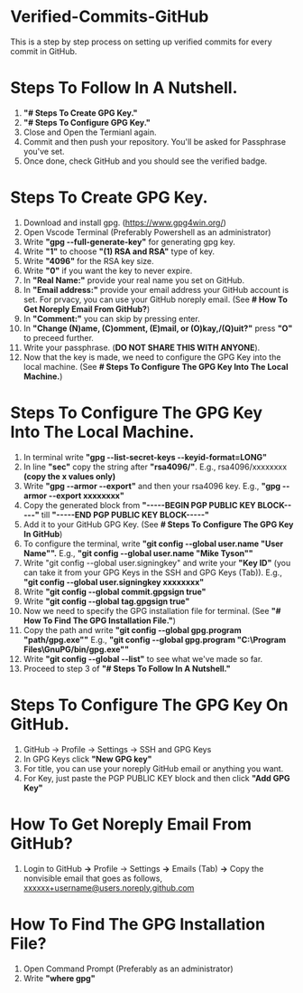 # Verified-Commits-GitHub
This is a step by step process on setting up verified commits for every commit in GitHub.

# Steps To Follow In A Nutshell.
1. **"# Steps To Create GPG Key."**
2. **"# Steps To Configure GPG Key."**
3. Close and Open the Termianl again.
4. Commit and then push your repository. You'll be asked for Passphrase you've set.
5. Once done, check GitHub and you should see the verified badge.


# Steps To Create GPG Key.
1. Download and install gpg. (https://www.gpg4win.org/)
2. Open Vscode Terminal (Preferably Powershell as an administrator)
3. Write **"gpg --full-generate-key"** for generating gpg key.
4. Write **"1"** to choose **"(1) RSA and RSA"** type of key.
5. Write **"4096"** for the RSA key size.
6. Write **"0"** if you want the key to never expire.
7. In **"Real Name:"** provide your real name you set on GitHub.
8. In **"Email address:"** provide your email address your GitHub account is set. For prvacy, you can use your GitHub noreply email. (See **# How To Get Noreply Email From GitHub?**)
9. In **"Comment:"** you can skip by pressing enter.
10. In **"Change (N)ame, (C)omment, (E)mail, or (O)kay,/(Q)uit?"** press **"O"** to preceed further.
11. Write your passphrase. (**DO NOT SHARE THIS WITH ANYONE**).
12. Now that the key is made, we need to configure the GPG Key into the local machine. (See **# Steps To Configure The GPG Key Into The Local Machine.**)


# Steps To Configure The GPG Key Into The Local Machine.
1. In terminal write **"gpg --list-secret-keys --keyid-format=LONG"**
2. In line **"sec"** copy the string after **"rsa4096/"**. E.g., rsa4096/xxxxxxxx **(copy the x values only)**
3. Write **"gpg --armor --export"** and then your rsa4096 key. E.g., **"gpg --armor --export xxxxxxxx"**
4. Copy the generated block from **"-----BEGIN PGP PUBLIC KEY BLOCK-----"** till **"-----END PGP PUBLIC KEY BLOCK-----"**
5. Add it to your GitHub GPG Key. (See **# Steps To Configure The GPG Key In GitHub**)
6. To configure the terminal, write **"git config --global user.name "User Name"".** E.g., **"git config --global user.name "Mike Tyson""**
7. Write "git config --global user.signingkey" and write your **"Key ID"** (you can take it from your GPG Keys in the SSH and GPG Keys (Tab)). E.g., **"git config --global user.signingkey xxxxxxxx"**
8. Write **"git config --global commit.gpgsign true"**
9. Write **"git config --global tag.gpgsign true"**
10. Now we need to specify the GPG installation file for terminal. (See **"# How To Find The GPG Installation File."**)
11. Copy the path and write **"git config --global gpg.program "path/gpg.exe""** E.g., **"git config --global gpg.program "C:\Program Files\GnuPG/bin/gpg.exe""**
12. Write **"git config --global --list"** to see what we've made so far.
13. Proceed to step 3 of **"# Steps To Follow In A Nutshell."**


# Steps To Configure The GPG Key On GitHub.
1. GitHub -> Profile -> Settings -> SSH and GPG Keys
2. In GPG Keys click **"New GPG key"**
3. For title, you can use your noreply GitHub email or anything you want.
4. For Key, just paste the PGP PUBLIC KEY block and then click **"Add GPG Key"**


# How To Get Noreply Email From GitHub?
1. Login to GitHub **->** Profile -> Settings **->** Emails (Tab) **->** Copy the nonvisible email that goes as follows, xxxxxx+username@users.noreply.github.com


# How To Find The GPG Installation File?
1. Open Command Prompt (Preferably as an administrator)
2. Write **"where gpg"**
